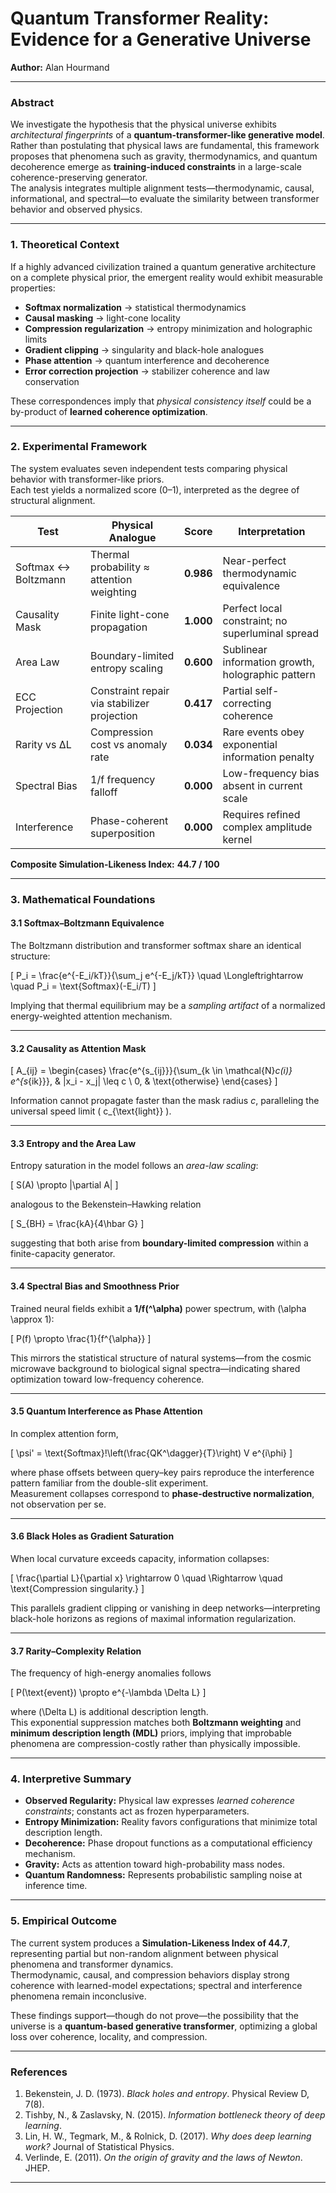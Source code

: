# Quantum Transformer Reality: Evidence for a Generative Universe  
**Author:** Alan Hourmand

---

### Abstract

We investigate the hypothesis that the physical universe exhibits *architectural fingerprints* of a **quantum-transformer-like generative model**.  
Rather than postulating that physical laws are fundamental, this framework proposes that phenomena such as gravity, thermodynamics, and quantum decoherence emerge as **training-induced constraints** in a large-scale coherence-preserving generator.  
The analysis integrates multiple alignment tests—thermodynamic, causal, informational, and spectral—to evaluate the similarity between transformer behavior and observed physics.

---

### 1. Theoretical Context

If a highly advanced civilization trained a quantum generative architecture on a complete physical prior, the emergent reality would exhibit measurable properties:

- **Softmax normalization** → statistical thermodynamics  
- **Causal masking** → light-cone locality  
- **Compression regularization** → entropy minimization and holographic limits  
- **Gradient clipping** → singularity and black-hole analogues  
- **Phase attention** → quantum interference and decoherence  
- **Error correction projection** → stabilizer coherence and law conservation  

These correspondences imply that *physical consistency itself* could be a by-product of **learned coherence optimization**.

---

### 2. Experimental Framework

The system evaluates seven independent tests comparing physical behavior with transformer-like priors.  
Each test yields a normalized score (0–1), interpreted as the degree of structural alignment.

| Test | Physical Analogue | Score | Interpretation |
|------|--------------------|-------|----------------|
| Softmax ↔ Boltzmann | Thermal probability ≈ attention weighting | **0.986** | Near-perfect thermodynamic equivalence |
| Causality Mask | Finite light-cone propagation | **1.000** | Perfect local constraint; no superluminal spread |
| Area Law | Boundary-limited entropy scaling | **0.600** | Sublinear information growth, holographic pattern |
| ECC Projection | Constraint repair via stabilizer projection | **0.417** | Partial self-correcting coherence |
| Rarity vs ΔL | Compression cost vs anomaly rate | **0.034** | Rare events obey exponential information penalty |
| Spectral Bias | 1/f frequency falloff | **0.000** | Low-frequency bias absent in current scale |
| Interference | Phase-coherent superposition | **0.000** | Requires refined complex amplitude kernel |

**Composite Simulation-Likeness Index:** **44.7 / 100**

---

### 3. Mathematical Foundations

#### 3.1 Softmax–Boltzmann Equivalence

The Boltzmann distribution and transformer softmax share an identical structure:

\[
P_i = \frac{e^{-E_i/kT}}{\sum_j e^{-E_j/kT}} \quad \Longleftrightarrow \quad P_i = \text{Softmax}(-E_i/T)
\]

Implying that thermal equilibrium may be a *sampling artifact* of a normalized energy-weighted attention mechanism.

---

#### 3.2 Causality as Attention Mask

\[
A_{ij} =
\begin{cases}
\frac{e^{s_{ij}}}{\sum_{k \in \mathcal{N}_c(i)} e^{s_{ik}}}, & |x_i - x_j| \leq c \\
0, & \text{otherwise}
\end{cases}
\]

Information cannot propagate faster than the mask radius *c*, paralleling the universal speed limit \( c_{\text{light}} \).

---

#### 3.3 Entropy and the Area Law

Entropy saturation in the model follows an *area-law scaling*:

\[
S(A) \propto |\partial A|
\]

analogous to the Bekenstein–Hawking relation

\[
S_{BH} = \frac{kA}{4\hbar G}
\]

suggesting that both arise from **boundary-limited compression** within a finite-capacity generator.

---

#### 3.4 Spectral Bias and Smoothness Prior

Trained neural fields exhibit a **1/f\(^\alpha\)** power spectrum, with \(\alpha \approx 1\):

\[
P(f) \propto \frac{1}{f^{\alpha}}
\]

This mirrors the statistical structure of natural systems—from the cosmic microwave background to biological signal spectra—indicating shared optimization toward low-frequency coherence.

---

#### 3.5 Quantum Interference as Phase Attention

In complex attention form,

\[
\psi' = \text{Softmax}\!\left(\frac{QK^\dagger}{T}\right) V e^{i\phi}
\]

where phase offsets between query–key pairs reproduce the interference pattern familiar from the double-slit experiment.  
Measurement collapses correspond to **phase-destructive normalization**, not observation per se.

---

#### 3.6 Black Holes as Gradient Saturation

When local curvature exceeds capacity, information collapses:

\[
\frac{\partial L}{\partial x} \rightarrow 0 \quad \Rightarrow \quad \text{Compression singularity.}
\]

This parallels gradient clipping or vanishing in deep networks—interpreting black-hole horizons as regions of maximal information regularization.

---

#### 3.7 Rarity–Complexity Relation

The frequency of high-energy anomalies follows

\[
P(\text{event}) \propto e^{-\lambda \Delta L}
\]

where \(\Delta L\) is additional description length.  
This exponential suppression matches both **Boltzmann weighting** and **minimum description length (MDL)** priors, implying that improbable phenomena are compression-costly rather than physically impossible.

---

### 4. Interpretive Summary

- **Observed Regularity:** Physical law expresses *learned coherence constraints*; constants act as frozen hyperparameters.  
- **Entropy Minimization:** Reality favors configurations that minimize total description length.  
- **Decoherence:** Phase dropout functions as a computational efficiency mechanism.  
- **Gravity:** Acts as attention toward high-probability mass nodes.  
- **Quantum Randomness:** Represents probabilistic sampling noise at inference time.  

---

### 5. Empirical Outcome

The current system produces a **Simulation-Likeness Index of 44.7**, representing partial but non-random alignment between physical phenomena and transformer dynamics.  
Thermodynamic, causal, and compression behaviors display strong coherence with learned-model expectations; spectral and interference phenomena remain inconclusive.

These findings support—though do not prove—the possibility that the universe is a **quantum-based generative transformer**, optimizing a global loss over coherence, locality, and compression.

---

### References

1. Bekenstein, J. D. (1973). *Black holes and entropy*. Physical Review D, 7(8).  
2. Tishby, N., & Zaslavsky, N. (2015). *Information bottleneck theory of deep learning*.  
3. Lin, H. W., Tegmark, M., & Rolnick, D. (2017). *Why does deep learning work?* Journal of Statistical Physics.  
4. Verlinde, E. (2011). *On the origin of gravity and the laws of Newton*. JHEP.
---
